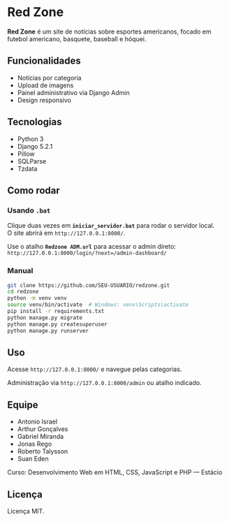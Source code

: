 # Red Zone

**Red Zone** é um site de notícias sobre esportes americanos, focado em futebol americano, basquete, baseball e hóquei.

## Funcionalidades

- Notícias por categoria  
- Upload de imagens  
- Painel administrativo via Django Admin  
- Design responsivo

## Tecnologias

- Python 3  
- Django 5.2.1  
- Pillow  
- SQLParse  
- Tzdata

## Como rodar

### Usando `.bat`

Clique duas vezes em **`iniciar_servidor.bat`** para rodar o servidor local.  
O site abrirá em `http://127.0.0.1:8000/`.

Use o atalho **`Redzone ADM.url`** para acessar o admin direto:  
`http://127.0.0.1:8000/login/?next=/admin-dashboard/`

### Manual

```bash
git clone https://github.com/SEU-USUARIO/redzone.git
cd redzone
python -m venv venv
source venv/bin/activate  # Windows: venv\Scripts\activate
pip install -r requirements.txt
python manage.py migrate
python manage.py createsuperuser
python manage.py runserver
```

## Uso

Acesse `http://127.0.0.1:8000/` e navegue pelas categorias.

Administração via `http://127.0.0.1:8000/admin` ou atalho indicado.

## Equipe

- Antonio Israel  
- Arthur Gonçalves  
- Gabriel Miranda  
- Jonas Rego  
- Roberto Talysson  
- Suan Eden

Curso: Desenvolvimento Web em HTML, CSS, JavaScript e PHP — Estácio

## Licença

Licença MIT.
